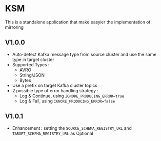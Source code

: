 # KSM
This is a standalone application that make easyier the implementation of mirroring

## V1.0.0
* Auto-detect Kafka message type from source cluster and use the same type in target cluster
* Supported Types :
  * AVRO
  * String/JSON
  * Bytes
* Use a prefix on target Kafka cluster topics
* 2 possible type of error handling strategy :
  * Log & Continue, using `IGNORE_PRODUCING_ERROR=true`
  * Log & Fail, using `IGNORE_PRODUCING_ERROR=false`

## V1.0.1
* Enhancement : setting the `SOURCE_SCHEMA_REGISTRY_URL` and `TARGET_SCHEMA_REGISTRY_URL` as Optional